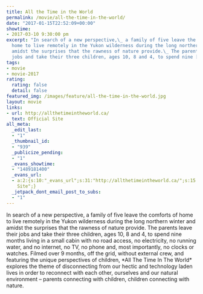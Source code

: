 ```yaml
---
title: All the Time in the World
permalink: /movie/all-the-time-in-the-world/
date: "2017-01-15T22:52:09+00:00"
showtime:
- 2017-03-10 9:30:00 pm
excerpt: "In search of a new perspective,\_ a family of five leave the comforts of
  home to live remotely in the Yukon wilderness during the long northern winter and
  amidst the surprises that the rawness of nature provide.\_ The parents leave their
  jobs and take their three children, ages 10, 8 and 4, to spend nine [&hellip;]"
tags:
- movie
- movie-2017
rating:
  rating: false
  detail: false
featured_img: /images/feature/all-the-time-in-the-world.jpg
layout: movie
links:
- url: http://allthetimeintheworld.ca/
  text: Official Site
all_meta:
  _edit_last:
  - "1"
  _thumbnail_id:
  - "939"
  _publicize_pending:
  - "1"
  _evans_showtime:
  - "1489181400"
  _evans_url:
  - a:2:{s:10:"_evans_url";s:31:"http://allthetimeintheworld.ca/";s:15:"_evans_url_name";s:13:"Official
    Site";}
  _jetpack_dont_email_post_to_subs:
  - "1"
---
```


<div class="overview" dir="auto">In search of a new perspective, a family of five leave the comforts of home to live remotely in the Yukon wilderness during the long northern winter and amidst the surprises that the rawness of nature provide. The parents leave their jobs and take their three children, ages 10, 8 and 4, to spend nine months living in a small cabin with no road access, no electricity, no running water, and no internet, no TV, no phone and, most importantly, no clocks or watches. Filmed over 9 months, off the grid, without external crew, and featuring the unique perspectives of children, *All The Time In The World* explores the theme of disconnecting from our hectic and technology laden lives in order to reconnect with each other, ourselves and our natural environment – parents connecting with children, children connecting with nature. </div>